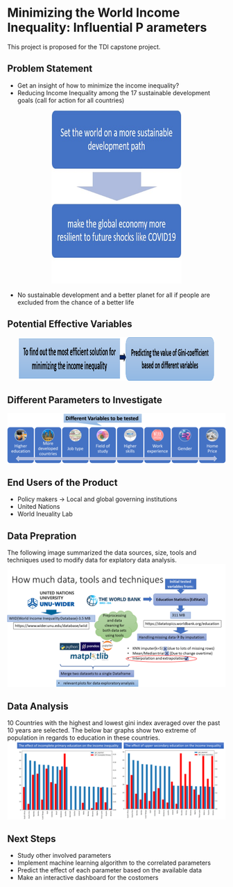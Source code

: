 # Minimizing the World Income Inequality: Influential P arameters
This project is proposed for the TDI capstone project.

## Problem Statement
* Get an insight of how to minimize the income inequality?
* Reducing Income Inequality among the 17 sustainable development goals (call for action for all countries)
<p align="center">
  <img width="300" height="400" src='/Images/flowchart_prob_stat.png'>
</p>

* No sustainable development and a better planet for all if people are excluded from the chance of a better life
## Potential Effective Variables
<p align="center">
  <img width="450" height="100" src='/Images/most_eff_sol.png'>
</p>

## Different Parameters to Investigate
![Variables to be tested](/Images/diff_var.png)

## End Users of the Product
* Policy makers &#8594; Local and global governing institutions
* United Nations
* World Ineuality Lab

## Data Prepration   
The following image summarized the data sources, size, tools and techniques used to modify data for explatory data analysis.
![Data Preparation](/Images/Behnoush_Golchinfar_TDI_share_ppt.png)

## Data Analysis
10 Countries with the highest and lowest gini index averaged over the past 10 years are selected. 
The below bar graphs show two extreme of population in regards to education in these countries.
![Data Analysis](/Images/data_analysis_graph.png)


## Next Steps
* Study other involved parameters
* Implement machine learning algorithm to the correlated parameters
* Predict the effect of each parameter based on the available data 
* Make an interactive dashboard for the costomers
